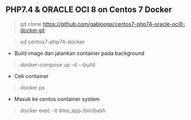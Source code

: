 ## PHP7.4 & ORACLE OCI 8 on Centos 7 Docker
> git clone https://github.com/gablooge/centos7-php74-oracle-oci8-docker.git

> cd centos7-php74-docker

- Build image dan jalankan container pada background
> docker-compose up -d --build

- Cek container
> docker ps

- Masuk ke centos container system
> docker exec -it dms_app /bin/bash
